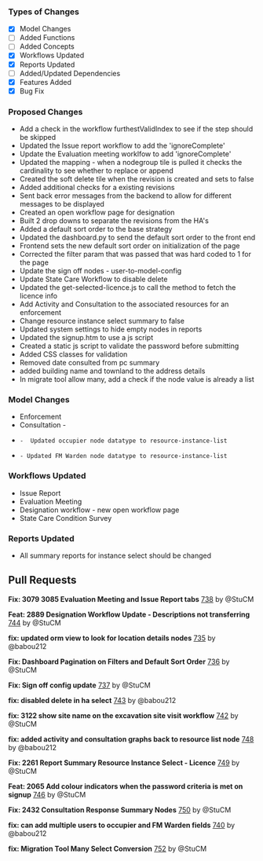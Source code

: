 ### Types of Changes
- [x] Model Changes
- [ ] Added Functions
- [ ] Added Concepts
- [x] Workflows Updated
- [x] Reports Updated
- [ ] Added/Updated Dependencies
- [x] Features Added
- [x] Bug Fix

### Proposed Changes
- Add a check in the workflow furthestValidIndex to see if the step should be skipped
- Updated the Issue report workflow to add the 'ignoreComplete'
- Update the Evaluation meeting worklfow to add 'ignoreComplete'
- Updated the mapping - when a nodegroup tile is pulled it checks the cardinality to see whether to replace or append
- Created the soft delete tile when the revision is created and sets to false
- Added additional checks for a existing revisions
- Sent back error messages from the backend to allow for different messages to be displayed
- Created an open workflow page for designation
- Built 2 drop downs to separate the revisions from the HA's
- Added a default sort order to the base strategy
- Updated the dashboard.py to send the default sort order to the front end
- Frontend sets the new default sort order on initialization of the page
- Corrected the filter param that was passed that was hard coded to 1 for the page
- Update the sign off nodes - user-to-model-config
- Update State Care Workflow to disable delete
- Updated the get-selected-licence.js to call the method to fetch the licence info
- Add Activity and Consultation to the associated resources for an enforcement
- Change resource instance select summary to false
- Updated system settings to hide empty nodes in reports
- Updated the signup.htm to use a js script
- Created a static js script to validate the password before submitting
- Added CSS classes for validation
- Removed date consulted from pc summary
- added building name and townland to the address details
- In migrate tool allow many, add a check if the node value is already a list

### Model Changes
- Enforcement
- Consultation -
-     -  Updated occupier node datatype to resource-instance-list
-     - Updated FM Warden node datatype to resource-instance-list

### Workflows Updated
- Issue Report
- Evaluation Meeting
- Designation workflow - new open workflow page
- State Care Condition Survey

### Reports Updated
- All summary reports for instance select should be changed

## Pull Requests

**Fix: 3079 3085 Evaluation Meeting and Issue Report tabs**
[738](https://github.com/flaxandteal/coral-arches/pull/738) by @StuCM

**Feat: 2889 Designation Workflow Update - Descriptions not transferring**
[744](https://github.com/flaxandteal/coral-arches/pull/744) by @StuCM

**fix: updated orm view to look for location details nodes**
[735](https://github.com/flaxandteal/coral-arches/pull/735) by @babou212

**Fix: Dashboard Pagination on Filters and Default Sort Order**
[736](https://github.com/flaxandteal/coral-arches/pull/736) by @StuCM

**Fix: Sign off config update**
[737](https://github.com/flaxandteal/coral-arches/pull/737) by @StuCM

**fix: disabled delete in ha select**
[743](https://github.com/flaxandteal/coral-arches/pull/743) by @babou212

**fix: 3122 show site name on the excavation site visit workflow**
[742](https://github.com/flaxandteal/coral-arches/pull/742) by @StuCM

**fix: added activity and consultation graphs back to resource list node**
[748](https://github.com/flaxandteal/coral-arches/pull/748) by @babou212

**Fix: 2261 Report Summary Resource Instance Select - Licence**
[749](https://github.com/flaxandteal/coral-arches/pull/749) by @StuCM

**Feat: 2065 Add colour indicators when the password criteria is met on signup**
[746](https://github.com/flaxandteal/coral-arches/pull/746) by @StuCM

**Fix: 2432 Consultation Response Summary Nodes**
[750](https://github.com/flaxandteal/coral-arches/pull/750) by @StuCM

**fix: can add multiple users to occupier and FM Warden fields**
[740](https://github.com/flaxandteal/coral-arches/pull/740) by @babou212

**fix: Migration Tool Many Select Conversion**
[752](https://github.com/flaxandteal/coral-arches/pull/752) by @StuCM

